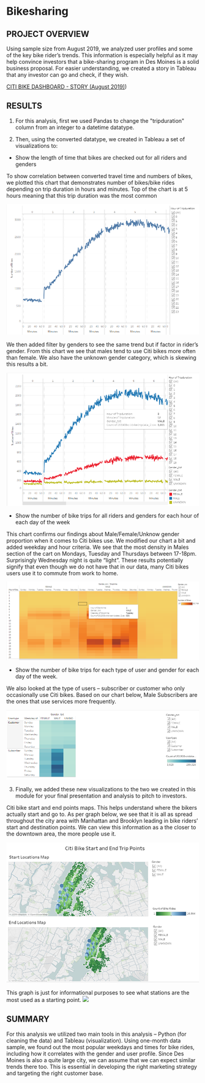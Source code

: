 # Bikesharing


## PROJECT OVERVIEW

Using sample size from August 2019, we analyzed user profiles and some of the key bike rider’s trends. This information is especially helpful as it may help convince investors that a bike-sharing program in Des Moines is a solid business proposal. For easier understanding, we created a story in Tableau that any investor can go and check, if they wish.

[CITI BIKE DASHBOARD - STORY (August 2019)](https://public.tableau.com/profile/larysa.oddo#!/vizhome/NYCCitibike_16038393812120/CitiBike?publish=yes))


## RESULTS

1. For this analysis, first we used Pandas to change the "tripduration" column from an integer to a datetime datatype. 

2.	Then, using the converted datatype, we created in Tableau a set of visualizations to:

* Show the length of time that bikes are checked out for all riders and genders

To show correlation between converted travel time and numbers of bikes, we plotted this chart that demonstrates number of bikes/bike rides depending on trip duration in hours and minutes. Top of the chart is at 5 hours meaning that this trip duration was the most common


![](https://github.com/jojobear2020/Bikesharing/blob/main/Images/checkout_times_for_users.PNG)


We then added filter by genders to see the same trend but if factor in rider’s gender. From this chart we see that males tend to use Citi bikes more often than female. We also have the unknown gender category, which is skewing this results a bit.

![]( https://github.com/jojobear2020/Bikesharing/blob/main/Images/checkout_times_by_gender.PNG)


* Show the number of bike trips for all riders and genders for each hour of each day of the week

This chart confirms our findings about Male/Female/Unknow gender proportion when it comes to Citi bikes use. We modified our chart a bit and added weekday and hour criteria. We see that the most density in Males section of the cart on Mondays, Tuesday and Thursdays between 17-18pm. Surprisingly Wednesday night is quite “light”. These results potentially signify that even though we do not have that in our data, many Citi bikes users use it to commute from work to home.

![]( https://github.com/jojobear2020/Bikesharing/blob/main/Images/trips_by_gender_weekdays_hour.PNG)


* Show the number of bike trips for each type of user and gender for each day of the week.


We also looked at the type of users – subscriber or customer who only occasionally use Citi bikes. Based on our chart below, Male Subscribers are the ones that use services more frequently.

![]( https://github.com/jojobear2020/Bikesharing/blob/main/Images/user_trips_by_gender_weekday_hour.PNG)




3.	Finally, we added these new visualizations to the two we created in this module for your final presentation and analysis to pitch to investors.


Citi bike start and end points maps. This helps understand where the bikers actually start and go to. As per graph below, we see that it is all as spread throughout the city area with Manhattan and Brooklyn leading in bike riders’ start and destination points. We can view this information as a the closer to the downtown area, the more people use it.

![]( https://github.com/jojobear2020/Bikesharing/blob/main/Images/map_start_end_points.PNG)


This graph is just for informational purposes to see what stations are the most used as a starting point.
![](https://public.tableau.com/profile/larysa.oddo#!/vizhome/NYCCitibike_16038393812120/CitiBike?publish=yes)



## SUMMARY

For this analysis we utilized two main tools in this analysis – Python (for cleaning the data) and Tableau (visualization).
Using one-month data sample, we found out the most popular weekdays and times for bike rides, including how it correlates with the gender and user profile. Since Des Moines is also a quite large city, we can assume that we can expect similar trends there too. This is essential in developing the right marketing strategy and targeting the right customer base. 

